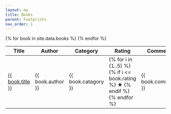 ```yaml
---
layout: my
title: Books
parent: Footprints
nav_order: 1
---
```

<script src="/assets/js/sortable.js"></script>
<link rel="stylesheet" href="{{ "/assets/css/sortable.css" | relative_url }}"/>

<!--- Ref: https://github.com/tofsjonas/sortable -->
<!--- Ref: https://github.com/Shopify/liquid/wiki/Liquid-for-Designers -->
<table class="sortable">
<thead>
  <tr>
    <th>Title</th>
    <th>Author</th>
    <th>Category</th>
    <th>Rating</th>
    <th>Comment</th>
    <th>Watch Year</th>
  </tr>
</thead>
<tbody>
{% for book in site.data.books %}
  <tr>
    <td><a href="https://isbndb.com/book/{{ book.isbn }}" class="solid-link" >{{ book.title }}</a></td>
    <td>{{ book.author }}</td>
    <td>{{ book.catagory }}</td>
    <td>
      {% for i in (1..5) %}
        {% if i <= book.rating %}
          &#9733;
        {% endif %}
      {% endfor %}
    </td>
    <td>{{ book.comment }}</td>
    <td>{{ book.watch_year }}</td>
  </tr>
{% endfor %}
</tbody>
</table>
